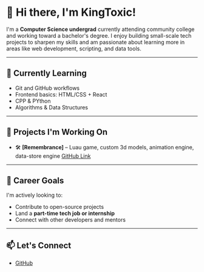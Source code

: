# 👋 Hi there, I'm KingToxic!

I'm a **Computer Science undergrad** currently attending community college and working toward a bachelor's degree. I enjoy building small-scale tech projects to sharpen my skills and am passionate about learning more in areas like web development, scripting, and data tools.

---

## 🧠 Currently Learning

- Git and GitHub workflows
- Frontend basics: HTML/CSS + React
- CPP & PYthon
- Algorithms & Data Structures

---

## 🔧 Projects I'm Working On

- 🛠️ **[Remembrance]** – Luau game, custom 3d models, animation engine, data-store engine [GitHub Link](https://github.com/KingToxic/remembrance-overview/)
  
---

## 💼 Career Goals

I'm actively looking to:
- Contribute to open-source projects
- Land a **part-time tech job or internship**
- Connect with other developers and mentors

---

## 📫 Let's Connect

- [GitHub](https://github.com/KingToxic)  


